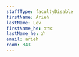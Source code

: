 ```yaml
---
staffType: facultyDisable
firstName: Arieh
lastName: Lev
firstName_he: אריה
lastName_he: לב
email: arieh
room: 343
---
```

